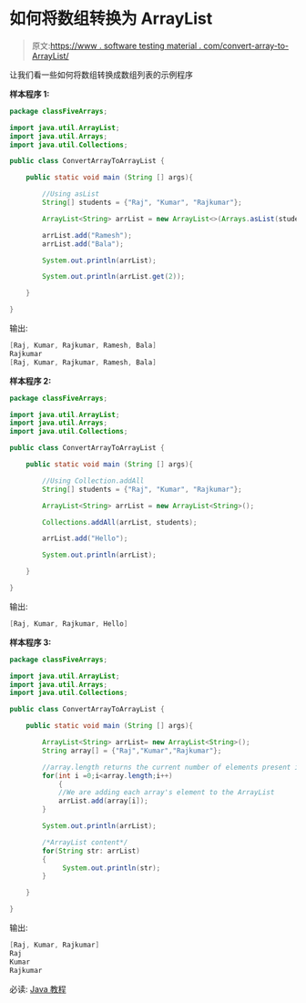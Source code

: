 # 如何将数组转换为 ArrayList

> 原文:[https://www . software testing material . com/convert-array-to-ArrayList/](https://www.softwaretestingmaterial.com/convert-array-to-arraylist/)

让我们看一些如何将数组转换成数组列表的示例程序

**样本程序 1:**

```java
package classFiveArrays;

import java.util.ArrayList;
import java.util.Arrays;
import java.util.Collections;

public class ConvertArrayToArrayList {

	public static void main (String [] args){

		//Using asList
		String[] students = {"Raj", "Kumar", "Rajkumar"};

		ArrayList<String> arrList = new ArrayList<>(Arrays.asList(students));

		arrList.add("Ramesh");
		arrList.add("Bala");

		System.out.println(arrList);

		System.out.println(arrList.get(2));

	}

}
```

输出:

```java
[Raj, Kumar, Rajkumar, Ramesh, Bala]
Rajkumar
[Raj, Kumar, Rajkumar, Ramesh, Bala]
```

**样本程序 2:**

```java
package classFiveArrays;

import java.util.ArrayList;
import java.util.Arrays;
import java.util.Collections;

public class ConvertArrayToArrayList {

	public static void main (String [] args){

		//Using Collection.addAll
		String[] students = {"Raj", "Kumar", "Rajkumar"};

		ArrayList<String> arrList = new ArrayList<String>();

		Collections.addAll(arrList, students);

		arrList.add("Hello");

		System.out.println(arrList);

	}

}
```

输出:

```java
[Raj, Kumar, Rajkumar, Hello]
```

**样本程序 3:**

```java
package classFiveArrays;

import java.util.ArrayList;
import java.util.Arrays;
import java.util.Collections;

public class ConvertArrayToArrayList {

	public static void main (String [] args){

	    ArrayList<String> arrList= new ArrayList<String>();
	    String array[] = {"Raj","Kumar","Rajkumar"};   

	    //array.length returns the current number of elements present in array
	    for(int i =0;i<array.length;i++)
            {
	    	//We are adding each array's element to the ArrayList
	    	arrList.add(array[i]);
	    }

	    System.out.println(arrList);

	    /*ArrayList content*/
	    for(String str: arrList)
	    {
	         System.out.println(str);
	    }

	}

}
```

输出:

```java
[Raj, Kumar, Rajkumar]
Raj
Kumar
Rajkumar
```

必读: [Java 教程](https://www.softwaretestingmaterial.com/java-tutorial/)